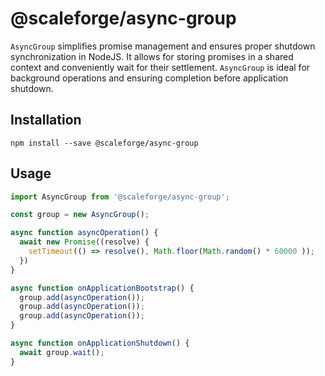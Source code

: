 # @scaleforge/async-group
`AsyncGroup` simplifies promise management and ensures proper shutdown synchronization in NodeJS. It allows for storing promises in a shared context and conveniently wait for their settlement. `AsyncGroup` is ideal for background operations and ensuring completion before application shutdown.

## Installation
```
npm install --save @scaleforge/async-group
```
## Usage
```typescript
import AsyncGroup from '@scaleforge/async-group';

const group = new AsyncGroup();

async function asyncOperation() {
  await new Promise((resolve) {
    setTimeout(() => resolve(), Math.floor(Math.random() * 60000 ));
  })
}

async function onApplicationBootstrap() {
  group.add(asyncOperation());
  group.add(asyncOperation());
  group.add(asyncOperation());
}

async function onApplicationShutdown() {
  await group.wait();
}
```
